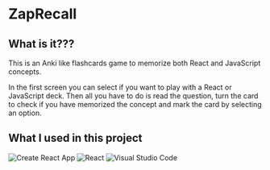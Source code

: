 # ZapRecall

## What is it???
This is an Anki like flashcards game to memorize both React and JavaScript concepts.

In the first screen you can select if you want to play with a React or JavaScript deck. Then all you have to do is read the question, turn the card to check if you have memorized the concept and mark the card by selecting an option.

## What I used in this project

![Create React App](https://img.shields.io/static/v1?style=for-the-badge&message=Create+React+App&color=222222&logo=Create+React+App&logoColor=09D3AC&label=)
![React](https://img.shields.io/static/v1?style=for-the-badge&message=React&color=222222&logo=React&logoColor=61DAFB&label=)
![Visual Studio Code](https://img.shields.io/static/v1?style=for-the-badge&message=Visual+Studio+Code&color=007ACC&logo=Visual+Studio+Code&logoColor=FFFFFF&label=)